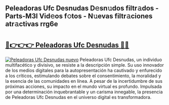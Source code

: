 ## Peleadoras Ufc Desnudas D𝚎sn𝚞dos filtr𝚊dos - Parts-M3l Vid𝚎os f𝚘tos - N𝚞evas filtr𝚊ciones atr𝚊ctivas rrg6e

# <h2><a href="http://mba0puk.tromn.icu/?c=Peleadoras+Ufc+Desnudas">🔗👉👉👉 Peleadoras Ufc Desnudas 🔗🔗</a></h2>

[![Peleadoras Ufc Desnudas nuevo](https://i.imgur.com/pEAQMta.gif)](http://mba0puk.tromn.icu/?c=Peleadoras+Ufc+Desnudas)
Peleadoras Ufc Desnudas, un individuo multifacético y divisivo, se resiste a la descripción simple. Su uso innovador de los medios digitales para la autopresentación ha cautivado y enfurecido a los críticos, estimulando debates sobre el consentimiento, la moralidad y la esencia de las comunidades en línea. A pesar de la incertidumbre de sus próximas acciones, su impacto en el mundo virtual es profundo. Impulsada por una determinación inquebrantable y un carisma innegable, la presencia de Peleadoras Ufc Desnudas en el universo digital es transformadora.
